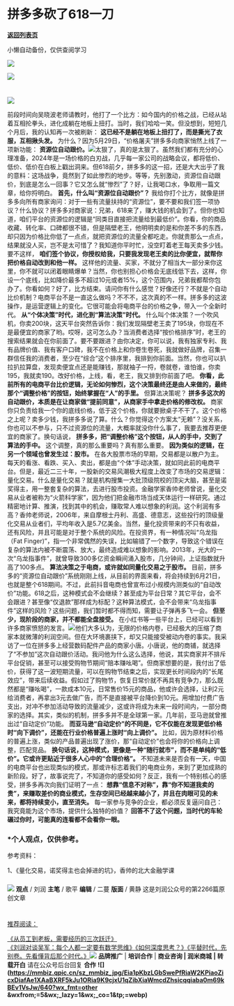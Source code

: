 # 拼多多砍了618一刀

[**返回列表页**](/gzh/刘润)

小懒自动备份，仅供查阅学习

![](https://mmbiz.qpic.cn/sz_mmbiz_png/Eia1pKbzLGbShFwPjWu0aVJibFzTM5DlxkZZJHiaEyk4QGiceiaroRMukR173LyOyeGMgPhicPqtJ215ficlDcXBy3gRw/640?wx_fmt=other&wxfrom;=5&wx;_lazy=1&wx;_co=1&tp;=webp)

![](https://mmbiz.qpic.cn/sz_mmbiz_gif/Eia1pKbzLGbSP5IqQNzTRz6iba6rYAp2FiagwKG0mYq9QxwS4xQssECtk488h5L85cRd2Wjkic4sib3DxFmWTvWrgSw/640?wx_fmt=gif&from;=appmsg)  

#
![](https://mmbiz.qpic.cn/sz_mmbiz_png/Eia1pKbzLGbSlapxBwT1CibMicYTsQ9pxX9m4nayWFqqPxGCiaoeNSOwoKkfpYBsj5eXaIjjVEEatjYgBd8b08PFXw/640?wx_fmt=other&from;=appmsg&wxfrom;=5&wx;_lazy=1&wx;_co=1&tp;=webp)

前段时间向吴晓波老师请教时，他打了一个比方：如今国内的价格之战，已经从站着互相抡拳头，进化成躺在地板上扭打。当时，我们哈哈一笑。但没想到，短短几个月后，我的认知再一次被刷新：
**这已经不是躺在地板上扭打了，而是撕光了衣服，互相揪头发。** 为什么？因为5月29日，“价格屠夫”拼多多向商家悄然上线了一项新功能：
**资源位自动跟价。**![](https://mmbiz.qpic.cn/sz_mmbiz_png/Eia1pKbzLGbSP5IqQNzTRz6iba6rYAp2FiatQUNzPP6dWdrEPQJXTicP5ho7hZLNj9W3G4SOVPXfgUBhEBwzPAqsibg/640?wx_fmt=png&from;=appmsg)太狠了，真的是太狠了。虽然我们都有充分的心理准备，2024年是一场价格的白刃战，几乎每一家公司的战略会议，都将低价、低价、低价在白板上戳出洞来。但618前夕，拼多多的这一招，还是大大出乎了我的意料：这场战争，竟然到了如此惨烈的地步。等等，先别激动，资源位自动跟价，到底是怎么一回事？它又怎么就“惨烈”了？好，让我喝口水，争取用一篇文章，给你捋明白。
**首先，什么叫“资源位自动跟价”？**
我给你打个比方，就像是拼多多向所有商家询问：对于一些有流量扶持的“资源位”，要不要和我们签一项协议？什么协议？拼多多对商家说：兄弟，618来了，赚大钱的机会到了。但你也知道，咱们平台的资源位的逻辑是“同类目直接把流量给到最低价”。你看，你的商品收藏、转化率、口碑都很不错，但是隔壁老王，他明明卖的是和你差不多的东西，却只因为价格比你低了一点点，就把资源位的流量全都吃走。你就贵那么一点点，结果就没人买，岂不是太可惜了？我知道你平时忙，没空盯着老王每天卖多少钱。要不这样，
**咱们签个协议，你授权给我，只要我发现老王卖的比你便宜，就帮你把价格自动改到和他一样。**
这样他的流量、买家，不就分了相当大一部分来你这里，你不就可以闭着眼睛爆单？当然，你也别担心价格会无底线低下去，这样，你设一个底线，比如降价最多不超过10元或者15%，这个范围内，兄弟我都帮你包办了。你看如何？好了，比方结束。请问你有什么感觉？好像还行？不就是个自动比价机制？电商平台不是一直这么做吗？不不不，这次真的不一样。拼多多的这波操作，是运营逻辑上的变化。它很可能会将电商平台的价格之争，带入一个全新时代。
**从“个体决策”时代，进化到“算法决策”时代。**
什么叫个体决策？一个吹风机，你卖200块，这天平台突然告诉你：我们发现隔壁老王卖了195块，你现在不是最便宜的商家了哟。哎呀，这可怎么办？当消费者选择“按价格排序”时，老王的搜索结果就会在你前面了。要不要跟进？由你决定，你可以说，我有独家专利、我有品牌价值、我有客户口碑，我不在价格上和你卷生卷死，我就做好品牌，召集一群信任我的消费者，至少在“综合”这个排序里，我排到你前面。当然，你也可以扒拉扒拉算盘，发现卖便宜点还是能赚钱，那就袖子一捋，卷就卷，谁怕谁，你卖195，我就卖190。改好价格，上线，看，老王，我又排到你前面了吧。
**你看，此前所有的电商平台比价逻辑，无论如何惨烈，这个决策最终还是由人来做的，最终那个“调整价格”的按钮，始终掌握在“人”的手里。** 但算法决策呢？
**拼多多这次的自动跟价，本质是在让商家做“提前同意”，从商家手中拿走价格的修改权。**
商家你只负责给我一个你的底线价格，低于这个价格，你就要掀桌子不干了。这个价格之上呢？卖多少钱，我拼多多说了算。什么？你觉得这个方案太“无赖”？没关系，你也可以不参与，只不过资源位的流量，大概率就没你什么事了，我要去推荐更便宜的商家了。换句话说，
**拼多多，把“调整价格”这个按钮，从人的手中，交到了算法的手中。** 这个调整，真的那么重要吗？真有那么重要。
**因为类似的逻辑，在另一个领域也曾发生过：股市。**
在各大股票市场的早期，交易都是以散户为主。每天的看涨、看跌、买入、卖出，都是由“个体”手动决策，就如同此前的电商平台。但是，最近二三十年，一股新的交易风潮极大程度上改变了市场的交易逻辑：量化交易。什么是量化交易？就是机构搜集一大批顶级院校的顶尖大脑，甚至是诺奖得主，用一整套复杂的算法，去进行股市投资。金融学家香帅老师曾说，量化交易从业者被称为“火箭科学家”，因为他们把金融市场当成天体运行一样研究。通过精密地计算、推演，找到其中的机会，赚取常人难以想象的利润。这个利润有多高？香帅老师说，2006年，来自摩根士丹利、高盛、德意志，这些投行的顶级量化交易从业者们，平均年收入是5.7亿美金。当然，量化投资带来的不只有收益，还有风险，并且可能是对于整个系统的风险。在投资界，有一种情况叫“乌龙指（Fat
Finger)”，指一个非常偶然的失误，比如输错了一个数字，导致这个错误在复杂的算法内被不断震荡、放大，最终造成难以想象的影响。2013年，光大的一次“乌龙指事件”，就曾导致300多亿资金瞬间涌入股市，几分钟间，上证指数就升高了100多点。
**算法决策之于电商，或许就如同量化交易之于股市。**
目前，拼多多的“资源位自动跟价”系统刚刚上线，从目前的界面来看，将会持续到6月21日，也就是整个618期间。不过，此前抖音电商也曾宣布过小规模内测类似的“自动改价”功能。618之后，这种模式会不会继续？甚至成为平台日常？其它平台，会不会跟进？甚至像“仅退款”那样成为标配？这种算法模式，会不会带来“乌龙指事件”这样的风险？这些问题，我们暂时都不得而知，需要让子弹再多飞一会。
**但至少，现阶段的商家，并不都能全盘接受。**
在小红书等一些平台上，已经可以看到许多商家愤怒的发言。![](https://mmbiz.qpic.cn/sz_mmbiz_png/Eia1pKbzLGbSP5IqQNzTRz6iba6rYAp2FiaQANRLVPjXvNkhplVysZFibuZ1FictACJeWCeWuphNy8wOXCOAq3gGNtw/640?wx_fmt=png&from;=appmsg)他们大多认为，无限的价格内卷，已经极大的压缩了商家本就微薄的利润空间。但在大环境裹挟下，却又只能接受被动内卷的事实。我采访了一位在拼多多上经营数码配件产品的商家小唐。小唐说，他的商铺，就选择了“不参加”这次自动跟价活动。我问他为什么这么选择，他说，其实商家并不排斥平台促销，甚至可以接受购物节期间“赔本赚吆喝”。但商家想要的是，我付出了低价，获得了这一波短期流量，可以在购物节结束之后，实现更长时间段内的“长尾效应”，带来后续收益。假如过了购物节，恢复日常价就不再具有竞争力，那么既然都是“赚吆喝”，一款成本10元，日常售价15元的商品，他或许会选择，让利2元给消费者，再拿出3元去做广告，而不是直接被平台降价到10元。用增加付费广告支出，对冲不参加活动导致的流量减少，这或许将成为未来一段时间内，一部分商家的选择。其实，类似的机制，拼多多并不是全球第一家。几年前，亚马逊就曾推出过“自动定价”功能。
**而亚马逊“自动定价”的不同是，它不仅能在发现更低价格时“向下调价”，还能在行业价格普遍上涨时“向上调价”。**
比如，因为原材料价格的普遍上涨，类似的产品普遍出现了涨价，那“自动定价”也会将你的价格向上调整，匹配竞品。
**换句话说，这种模式，更像是一种“随行就市”，而不是单纯的“低价”。它或许更贴近于很多人心中的“合理价格”。**
不知道未来是否会有一天，中国的电商平台也出现类似的模式，那或许标志着我们的电商业务，来到了更加成熟的新阶段。好了，故事说完了，不知道你的感受如何？反正，我有一个特别核心的感受，拼多多再次向我们证明了一点：
**想靠“信息不对称”，靠“你不知道我卖的贵”，来赚取差价的商业模式，生存空间已经越来越小了，并且在肉眼可见的未来，都将持续变小，直至消失。**
每一家参与竞争的企业，都必须反复逼问自己：我究竟能为这个市场，提供什么独特的价值？
**回答不了这个问题，当时代的车轮碾过你时，可能真的连看都不会看你一眼。**

###  *个人观点，仅供参考。

参考资料：

1、《量化交易，诺奖得主也会掉进的坑》，香帅的北大金融学课

###

![](https://mmbiz.qpic.cn/sz_mmbiz_png/Eia1pKbzLGbSRfGCibu8AM1klREZZvTe2N0shSU5yxjE5ObpYOlXCvcuIc7VgKC7sqZnCcP4X4M8rEXT2ibykdbBA/640?wx_fmt=other&wxfrom;=5&wx;_lazy=1&wx;_co=1&tp;=webp)
**观点** / 刘润 **主笔** / 歌平 **编辑** / 二蔓 **版面** / 黄静  这是刘润公众号的第2266篇原创文章  

#
[推荐阅读：](https://mp.weixin.qq.com/s?__biz=MjM5NjM5MjQ4MQ==&mid=2651739661&idx=2&sn=817d0ceaceeb466971d9805f84f6d3d6&chksm=bd130d438a648455542d197adcd952797ba6127bc202a8d8fae5fc6ae4d8438494e657d29dc2&token=2032338414&lang=zh_CN&scene=21#wechat_redirect)

[《从员工到老板，需要经历的三次跃迁》](https://mp.weixin.qq.com/s?__biz=MjM5NjM5MjQ4MQ==&mid=2651739661&idx=2&sn=817d0ceaceeb466971d9805f84f6d3d6&chksm=bd130d438a648455542d197adcd952797ba6127bc202a8d8fae5fc6ae4d8438494e657d29dc2&token=2032338414&lang=zh_CN&scene=21#wechat_redirect)  
[《刘润对谈吴军：每个人都一定要有数学思维》](https://mp.weixin.qq.com/s?__biz=MjM5NjM5MjQ4MQ==&mid=2651739601&idx=2&sn=319480dee8e6a731bdcfc72d11de73da&chksm=bd130e9f8a64878915e3ab8344b11e8fe49bed103ee214dd6cda9696245d45f6e3bf958234bc&token=2032338414&lang=zh_CN&scene=21#wechat_redirect)[《如何深度思考？》](https://mp.weixin.qq.com/s?__biz=MjM5NjM5MjQ4MQ==&mid=2651739583&idx=2&sn=c24c821ec742170e763cc4f5edcc5723&chksm=bd130ef18a6487e71dc6eb4658b2defda6b610ae212c8a8c6e5f694959858d023a4b6c4ebb72&token=2032338414&lang=zh_CN&scene=21#wechat_redirect)[《平替时代，先别卷。先看懂背后那个时代。》](https://mp.weixin.qq.com/s?__biz=MjM5NjM5MjQ4MQ==&mid=2651739461&idx=2&sn=164983ebad7ca7690cc2731a8f2f09a9&chksm=bd130e0b8a64871da64566778f736f3b38af98652370238cb5e936ddf80a7900a08fad193af7&token=2032338414&lang=zh_CN&scene=21#wechat_redirect)![](https://mmbiz.qpic.cn/sz_mmbiz_gif/Eia1pKbzLGbTfTW1B9hiaoFy7PA5WKKgI1k51j14KG2lcB5Rk8Qibdfqne2BHOzB1af5Nd4BOtfoSj8iaopNCiaXKPg/640?wx_fmt=gif&from;=appmsg&tp;=webp&wxfrom;=5&wx;_lazy=1&wx;_co=1)
**品牌推广** | **培训合作** | **商业咨询 | 润米商城** **| 转载开白** 请在公众号后台回复 **合作**
**![](https://mmbiz.qpic.cn/sz_mmbiz_jpg/Eia1pKbzLGbSwePfRiaW2KPiaoZicxDiafAe1XAaBXRF5kJu1ORia9K9cjxU1qZibXiaWmcdZhsicqqiaba0m69kBEv1VsJw/640?wx_fmt=other
&wxfrom;=5&wx;_lazy=1&wx;_co=1&tp;=webp)**

